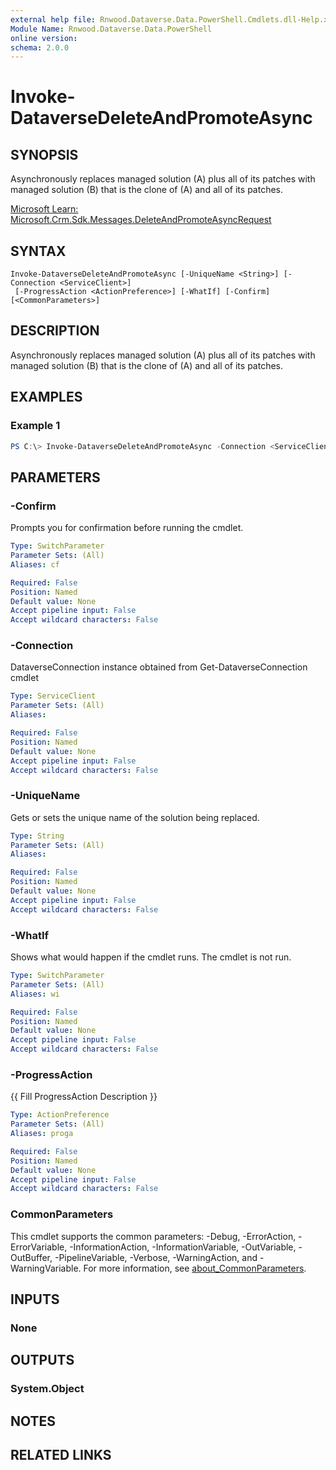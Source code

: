 ```yaml
---
external help file: Rnwood.Dataverse.Data.PowerShell.Cmdlets.dll-Help.xml
Module Name: Rnwood.Dataverse.Data.PowerShell
online version:
schema: 2.0.0
---
```


# Invoke-DataverseDeleteAndPromoteAsync

## SYNOPSIS
Asynchronously replaces managed solution (A) plus all of its patches with managed solution (B) that is the clone of (A) and all of its patches.

[Microsoft Learn: Microsoft.Crm.Sdk.Messages.DeleteAndPromoteAsyncRequest](https://learn.microsoft.com/dotnet/api/Microsoft.Crm.Sdk.Messages.DeleteAndPromoteAsyncRequest)

## SYNTAX

```
Invoke-DataverseDeleteAndPromoteAsync [-UniqueName <String>] [-Connection <ServiceClient>]
 [-ProgressAction <ActionPreference>] [-WhatIf] [-Confirm] [<CommonParameters>]
```

## DESCRIPTION
Asynchronously replaces managed solution (A) plus all of its patches with managed solution (B) that is the clone of (A) and all of its patches.

## EXAMPLES

### Example 1
```powershell
PS C:\> Invoke-DataverseDeleteAndPromoteAsync -Connection <ServiceClient> -UniqueName <String>
```

## PARAMETERS

### -Confirm
Prompts you for confirmation before running the cmdlet.

```yaml
Type: SwitchParameter
Parameter Sets: (All)
Aliases: cf

Required: False
Position: Named
Default value: None
Accept pipeline input: False
Accept wildcard characters: False
```

### -Connection
DataverseConnection instance obtained from Get-DataverseConnection cmdlet

```yaml
Type: ServiceClient
Parameter Sets: (All)
Aliases:

Required: False
Position: Named
Default value: None
Accept pipeline input: False
Accept wildcard characters: False
```

### -UniqueName
Gets or sets the unique name of the solution being replaced.

```yaml
Type: String
Parameter Sets: (All)
Aliases:

Required: False
Position: Named
Default value: None
Accept pipeline input: False
Accept wildcard characters: False
```

### -WhatIf
Shows what would happen if the cmdlet runs. The cmdlet is not run.

```yaml
Type: SwitchParameter
Parameter Sets: (All)
Aliases: wi

Required: False
Position: Named
Default value: None
Accept pipeline input: False
Accept wildcard characters: False
```

### -ProgressAction
{{ Fill ProgressAction Description }}

```yaml
Type: ActionPreference
Parameter Sets: (All)
Aliases: proga

Required: False
Position: Named
Default value: None
Accept pipeline input: False
Accept wildcard characters: False
```

### CommonParameters
This cmdlet supports the common parameters: -Debug, -ErrorAction, -ErrorVariable, -InformationAction, -InformationVariable, -OutVariable, -OutBuffer, -PipelineVariable, -Verbose, -WarningAction, and -WarningVariable. For more information, see [about_CommonParameters](http://go.microsoft.com/fwlink/?LinkID=113216).

## INPUTS

### None
## OUTPUTS

### System.Object
## NOTES

## RELATED LINKS
